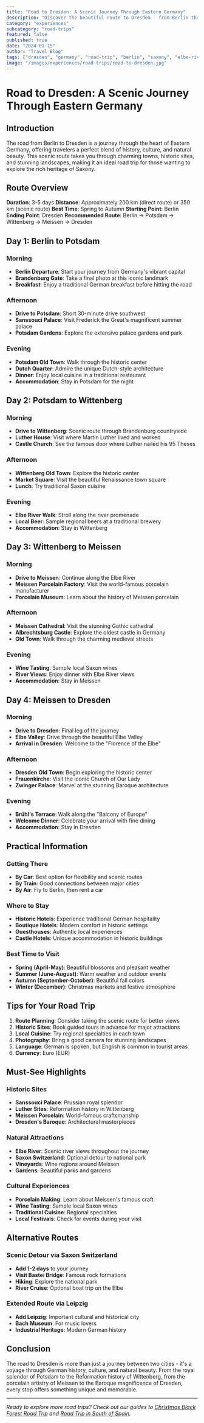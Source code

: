 ```yaml
---
title: "Road to Dresden: A Scenic Journey Through Eastern Germany"
description: "Discover the beautiful route to Dresden - from Berlin through historic towns and stunning landscapes"
category: "experiences"
subcategory: "road-trips"
featured: false
published: true
date: "2024-01-15"
author: "Travel Blog"
tags: ["dresden", "germany", "road-trip", "berlin", "saxony", "elbe-river"]
image: "/images/experiences/road-trips/road-to-dresden.jpg"
---
```


# Road to Dresden: A Scenic Journey Through Eastern Germany

## Introduction

The road from Berlin to Dresden is a journey through the heart of Eastern Germany, offering travelers a perfect blend of history, culture, and natural beauty. This scenic route takes you through charming towns, historic sites, and stunning landscapes, making it an ideal road trip for those wanting to explore the rich heritage of Saxony.

## Route Overview

**Duration**: 3-5 days
**Distance**: Approximately 200 km (direct route) or 350 km (scenic route)
**Best Time**: Spring to Autumn
**Starting Point**: Berlin
**Ending Point**: Dresden
**Recommended Route**: Berlin → Potsdam → Wittenberg → Meissen → Dresden

## Day 1: Berlin to Potsdam

### Morning
- **Berlin Departure**: Start your journey from Germany's vibrant capital
- **Brandenburg Gate**: Take a final photo at this iconic landmark
- **Breakfast**: Enjoy a traditional German breakfast before hitting the road

### Afternoon
- **Drive to Potsdam**: Short 30-minute drive southwest
- **Sanssouci Palace**: Visit Frederick the Great's magnificent summer palace
- **Potsdam Gardens**: Explore the extensive palace gardens and park

### Evening
- **Potsdam Old Town**: Walk through the historic center
- **Dutch Quarter**: Admire the unique Dutch-style architecture
- **Dinner**: Enjoy local cuisine in a traditional restaurant
- **Accommodation**: Stay in Potsdam for the night

## Day 2: Potsdam to Wittenberg

### Morning
- **Drive to Wittenberg**: Scenic route through Brandenburg countryside
- **Luther House**: Visit where Martin Luther lived and worked
- **Castle Church**: See the famous door where Luther nailed his 95 Theses

### Afternoon
- **Wittenberg Old Town**: Explore the historic center
- **Market Square**: Visit the beautiful Renaissance town square
- **Lunch**: Try traditional Saxon cuisine

### Evening
- **Elbe River Walk**: Stroll along the river promenade
- **Local Beer**: Sample regional beers at a traditional brewery
- **Accommodation**: Stay in Wittenberg

## Day 3: Wittenberg to Meissen

### Morning
- **Drive to Meissen**: Continue along the Elbe River
- **Meissen Porcelain Factory**: Visit the world-famous porcelain manufacturer
- **Porcelain Museum**: Learn about the history of Meissen porcelain

### Afternoon
- **Meissen Cathedral**: Visit the stunning Gothic cathedral
- **Albrechtsburg Castle**: Explore the oldest castle in Germany
- **Old Town**: Walk through the charming medieval streets

### Evening
- **Wine Tasting**: Sample local Saxon wines
- **River Views**: Enjoy dinner with Elbe River views
- **Accommodation**: Stay in Meissen

## Day 4: Meissen to Dresden

### Morning
- **Drive to Dresden**: Final leg of the journey
- **Elbe Valley**: Drive through the beautiful Elbe Valley
- **Arrival in Dresden**: Welcome to the "Florence of the Elbe"

### Afternoon
- **Dresden Old Town**: Begin exploring the historic center
- **Frauenkirche**: Visit the iconic Church of Our Lady
- **Zwinger Palace**: Marvel at the stunning Baroque architecture

### Evening
- **Brühl's Terrace**: Walk along the "Balcony of Europe"
- **Welcome Dinner**: Celebrate your arrival with fine dining
- **Accommodation**: Stay in Dresden

## Practical Information

### Getting There
- **By Car**: Best option for flexibility and scenic routes
- **By Train**: Good connections between major cities
- **By Air**: Fly to Berlin, then rent a car

### Where to Stay
- **Historic Hotels**: Experience traditional German hospitality
- **Boutique Hotels**: Modern comfort in historic settings
- **Guesthouses**: Authentic local experiences
- **Castle Hotels**: Unique accommodation in historic buildings

### Best Time to Visit
- **Spring (April-May)**: Beautiful blossoms and pleasant weather
- **Summer (June-August)**: Warm weather and outdoor events
- **Autumn (September-October)**: Beautiful fall colors
- **Winter (December)**: Christmas markets and festive atmosphere

## Tips for Your Road Trip

1. **Route Planning**: Consider taking the scenic route for better views
2. **Historic Sites**: Book guided tours in advance for major attractions
3. **Local Cuisine**: Try regional specialties in each town
4. **Photography**: Bring a good camera for stunning landscapes
5. **Language**: German is spoken, but English is common in tourist areas
6. **Currency**: Euro (EUR)

## Must-See Highlights

### Historic Sites
- **Sanssouci Palace**: Prussian royal splendor
- **Luther Sites**: Reformation history in Wittenberg
- **Meissen Porcelain**: World-famous craftsmanship
- **Dresden's Baroque**: Architectural masterpieces

### Natural Attractions
- **Elbe River**: Scenic river views throughout the journey
- **Saxon Switzerland**: Optional detour to national park
- **Vineyards**: Wine regions around Meissen
- **Gardens**: Beautiful parks and gardens

### Cultural Experiences
- **Porcelain Making**: Learn about Meissen's famous craft
- **Wine Tasting**: Sample local Saxon wines
- **Traditional Cuisine**: Regional specialties
- **Local Festivals**: Check for events during your visit

## Alternative Routes

### Scenic Detour via Saxon Switzerland
- **Add 1-2 days** to your journey
- **Visit Bastei Bridge**: Famous rock formations
- **Hiking**: Explore the national park
- **River Cruise**: Optional boat trip on the Elbe

### Extended Route via Leipzig
- **Add Leipzig**: Important cultural and historical city
- **Bach Museum**: For music lovers
- **Industrial Heritage**: Modern German history

## Conclusion

The road to Dresden is more than just a journey between two cities - it's a voyage through German history, culture, and natural beauty. From the royal splendor of Potsdam to the Reformation history of Wittenberg, from the porcelain artistry of Meissen to the Baroque magnificence of Dresden, every stop offers something unique and memorable.

---

*Ready to explore more road trips? Check out our guides to [Christmas Black Forest Road Trip](/experiences/road-trips/christmas-black-forest-road-trip) and [Road Trip in South of Spain](/experiences/road-trips/south-spain-road-trip).* 
